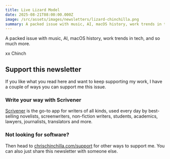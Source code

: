 ```yaml
---
title: Live Lizard Model
date: 2025-08-21T08:00:00.000Z
image: /src/assets/images/newsletters/lizard-chinchilla.png
summary: A packed issue with music, AI, macOS history, work trends in tech, and so much more.
---
```


A packed issue with music, AI, macOS history, work trends in tech, and so much more.

xx Chinch

## Support this newsletter

If you like what you read here and want to keep supporting my work, I have a couple of ways you can support me this issue.

### Write your way with Scrivener

[Scrivener](https://go.chrischinchilla.com/scrivener) is the go-to app for writers of all kinds, used every day by best-selling novelists, screenwriters, non-fiction writers, students, academics, lawyers, journalists, translators and more.

### Not looking for software?

Then head to [chrischinchilla.com/support](https://chrischinchilla.com/support) for other ways to support me. You can also just share this newsletter with someone else.

